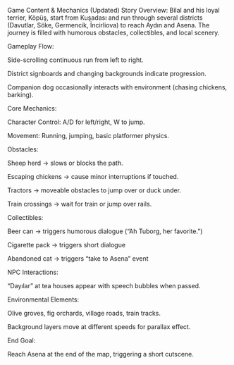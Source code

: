 Game Content & Mechanics (Updated)
Story Overview:
Bilal and his loyal terrier, Köpüş, start from Kuşadası and run through several districts (Davutlar, Söke, Germencik, İncirliova) to reach Aydın and Asena. The journey is filled with humorous obstacles, collectibles, and local scenery.

Gameplay Flow:

Side-scrolling continuous run from left to right.

District signboards and changing backgrounds indicate progression.

Companion dog occasionally interacts with environment (chasing chickens, barking).

Core Mechanics:

Character Control: A/D for left/right, W to jump.

Movement: Running, jumping, basic platformer physics.

Obstacles:

Sheep herd → slows or blocks the path.

Escaping chickens → cause minor interruptions if touched.

Tractors → moveable obstacles to jump over or duck under.

Train crossings → wait for train or jump over rails.

Collectibles:

Beer can → triggers humorous dialogue (“Ah Tuborg, her favorite.”)

Cigarette pack → triggers short dialogue

Abandoned cat → triggers “take to Asena” event

NPC Interactions:

“Dayılar” at tea houses appear with speech bubbles when passed.

Environmental Elements:

Olive groves, fig orchards, village roads, train tracks.

Background layers move at different speeds for parallax effect.

End Goal:

Reach Asena at the end of the map, triggering a short cutscene.